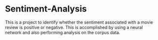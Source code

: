 # Sentiment-Analysis
This is a project to identify whether the sentiment associated with a movie review is positive or negative. This is accomplished by using a neural network and also performing analysis on the corpus data.
